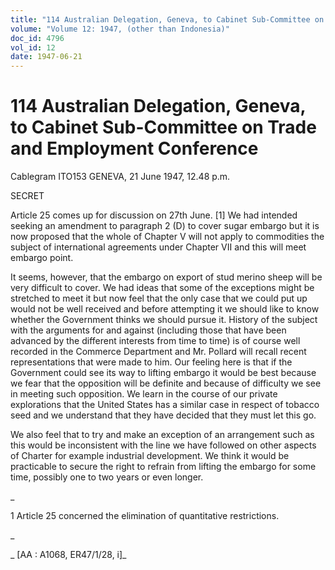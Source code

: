 ```yaml
---
title: "114 Australian Delegation, Geneva, to Cabinet Sub-Committee on Trade and Employment Conference"
volume: "Volume 12: 1947, (other than Indonesia)"
doc_id: 4796
vol_id: 12
date: 1947-06-21
---
```


# 114 Australian Delegation, Geneva, to Cabinet Sub-Committee on Trade and Employment Conference

Cablegram ITO153 GENEVA, 21 June 1947, 12.48 p.m.

SECRET

Article 25 comes up for discussion on 27th June. [1] We had intended seeking an amendment to paragraph 2 (D) to cover sugar embargo but it is now proposed that the whole of Chapter V will not apply to commodities the subject of international agreements under Chapter VII and this will meet embargo point.

It seems, however, that the embargo on export of stud merino sheep will be very difficult to cover. We had ideas that some of the exceptions might be stretched to meet it but now feel that the only case that we could put up would not be well received and before attempting it we should like to know whether the Government thinks we should pursue it. History of the subject with the arguments for and against (including those that have been advanced by the different interests from time to time) is of course well recorded in the Commerce Department and Mr. Pollard will recall recent representations that were made to him. Our feeling here is that if the Government could see its way to lifting embargo it would be best because we fear that the opposition will be definite and because of difficulty we see in meeting such opposition. We learn in the course of our private explorations that the United States has a similar case in respect of tobacco seed and we understand that they have decided that they must let this go.

We also feel that to try and make an exception of an arrangement such as this would be inconsistent with the line we have followed on other aspects of Charter for example industrial development. We think it would be practicable to secure the right to refrain from lifting the embargo for some time, possibly one to two years or even longer.

_

1 Article 25 concerned the elimination of quantitative restrictions.

_

_ [AA : A1068, ER47/1/28, i]_
